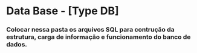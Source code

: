 Data Base - [Type DB]
======================================================

### Colocar nessa pasta os arquivos SQL para contrução da estrutura, carga de informação e funcionamento do banco de dados.